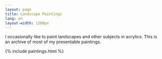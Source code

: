 ```yaml
---
layout: page
title: Landscape Paintings
lang: en
layout-width: 1200px
---
```


I occasionally like to paint landscapes and other subjects in acrylics. This is an archive of most of my presentable paintings.

{% include paintings.html %}
